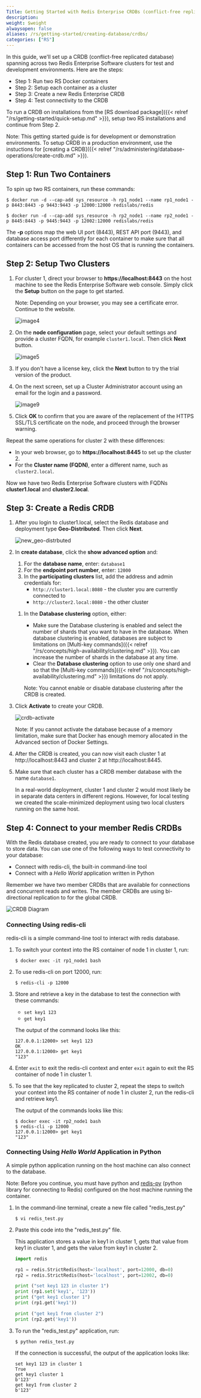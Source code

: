 ```yaml
---
Title: Getting Started with Redis Enterprise CRDBs (conflict-free replicated databases)
description: 
weight: $weight
alwaysopen: false
aliases: /rs/getting-started/creating-database/crdbs/
categories: ["RS"]
---
```

In this guide, we'll set up a CRDB (conflict-free
replicated database) spanning across two Redis Enterprise Software
clusters for test and development environments. Here are the steps:

- Step 1: Run two RS Docker containers
- Step 2: Setup each container as a cluster
- Step 3: Create a new Redis Enterprise CRDB
- Step 4: Test connectivity to the CRDB

To run a CRDB on installations from the [RS download package]({{< relref "/rs/getting-started/quick-setup.md" >}}), 
setup two RS installations and continue from Step 2.

Note: This getting started guide is for development or demonstration environments.
To setup CRDB in a production environment, use the instuctions for
[creating a CRDB]({{< relref "/rs/administering/database-operations/create-crdb.md" >}}).

## Step 1: Run Two Containers

To spin up two RS containers, run these commands:

```
$ docker run -d --cap-add sys_resource -h rp1_node1 --name rp1_node1 -p 8443:8443 -p 9443:9443 -p 12000:12000 redislabs/redis
```

```
$ docker run -d --cap-add sys_resource -h rp2_node1 --name rp2_node1 -p 8445:8443 -p 9445:9443 -p 12002:12000 redislabs/redis
```

The **-p** options map the web UI port (8443), REST API port (9443), and 
database access port differently for each container to make sure that all 
containers can be accessed from the host OS that is running the containers.

## Step 2: Setup Two Clusters

1. For cluster 1, direct your browser to **https://localhost:8443** on the
host machine to see the Redis Enterprise Software web console. Simply
click the **Setup** button on the page to get started.

    Note: Depending on your browser, you may see a certificate error. Continue to 
    the website.

    ![image4](/images/rs/image4.png?width=1000&height=611)

1. On the **node configuration** page, select your default settings and
provide a cluster FQDN, for example `cluster1.local`. Then click
**Next** button.

    ![image5](/images/rs/image5.png?width=1000&height=611)

1. If you don't have a license key, click the **Next** button to try the
trial version of the product.

1. On the next screen, set up a Cluster Administrator account using an
email for the login and a password.

    ![image9](/images/rs/image9.png?width=1000&height=611)

1. Click **OK** to confirm that you are aware of the replacement of the HTTPS SSL/TLS 
    certificate on the node, and proceed through the browser warning.

Repeat the same operations for cluster 2 with these differences:

- In your web browser, go to **https://localhost:8445** to
    set up the cluster 2.
- For the **Cluster name (FQDN)**, enter a different name, such as `cluster2.local`.

Now we have two Redis Enterprise Software clusters with FQDNs
**cluster1.local** and **cluster2.local**.

## Step 3: Create a Redis CRDB

1. After you login to cluster1.local, select the Redis database and deployment type
**Geo-Distributed**. Then click **Next**.

    ![new_geo-distrbuted](/images/rs/new_geo-distrbuted.png?width=600&height=608)

1. In **create database**, click the **show advanced option** and:
    
    1. For the **database name**, enter: `database1`
    1. For the **endpoint port number**, enter: `12000`
    1. In the **participating clusters** list, add the address and admin credentials for:
        - `http://cluster1.local:8080` - the cluster you are currently connected to
        - `http://cluster2.local:8080` - the other cluster
    <!-- Also in create-crdb.md -->
    1. In the **Database clustering** option, either:

        - Make sure the Database clustering is enabled and select the number of shards 
        that you want to have in the database. When database clustering is enabled, 
        databases are subject to limitations on [Multi-key commands]({{< relref "/rs/concepts/high-availability/clustering.md" >}}). 
        You can increase the number of shards in the database at any time. 
        - Clear the **Database clustering** option to use only one shard and so 
        that the [Multi-key commands]({{< relref "/rs/concepts/high-availability/clustering.md" >}})
        limitations do not apply.
        
        Note: You cannot enable or disable database clustering after the CRDB is created.

1. Click **Activate** to create your CRDB.

    ![crdb-activate](/images/rs/crdb-activate.png)

    <!-- Also in getting-started-docker.md -->
    Note: If you cannot activate the database because of a memory limitation, 
    make sure that Docker has enough memory allocated in the Advanced section 
    of Docker Settings.

1. After the CRDB is created, you can now visit each cluster 1 at
http://localhost:8443 and cluster 2 at http://localhost:8445.

1. Make sure that each cluster has a CRDB member database with the name `database1`.

    In a real-world deployment, cluster 1 and cluster 2 would most likely be
    in separate data centers in different regions. However, for
    local testing we created the scale-minimized deployment using two
    local clusters running on the same host.

## Step 4: Connect to your member Redis CRDBs

With the Redis database created, you are ready to connect to your
database to store data. You can use one of the following ways to test
connectivity to your database:

- Connect with redis-cli, the built-in command-line tool
- Connect with a _Hello World_ application written in Python

Remember we have two member CRDBs that are available for connections and
concurrent reads and writes. The member CRDBs are using bi-directional
replication to for the global CRDB.

![CRDB Diagram](/images/rs/image3.png?width=930&height=543)

### Connecting Using redis-cli

redis-cli is a simple command-line tool to interact with redis database.

1. To switch your context into the RS container of node 1 in cluster 1, run:

    ```src
    $ docker exec -it rp1_node1 bash
    ```

1. To use redis-cli on port 12000, run:

    ```src
    $ redis-cli -p 12000
    ```

1.  Store and retrieve a key in the database to test the connection with these 
    commands:
    
    - `set key1 123`
    - `get key1`

    The output of the command looks like this:

    ```src
    127.0.0.1:12000> set key1 123
    OK
    127.0.0.1:12000> get key1
    "123"
    ```
1. Enter `exit` to exit the redis-cli context and enter `exit` again to exit the 
   RS container of node 1 in cluster 1.
1. To see that the key replicated to cluster 2, repeat the steps to switch your 
   context into the RS container of node 1 in cluster 2, run the redis-cli and 
   retrieve key1.

    The output of the commands looks like this:
    ```src
    $ docker exec -it rp2_node1 bash
    $ redis-cli -p 12000
    127.0.0.1:12000> get key1
    "123"
    ```

### Connecting Using _Hello World_ Application in Python

A simple python application running on the host machine can also connect
to the database.

Note: Before you continue, you must have python and 
[redis-py](https://github.com/andymccurdy/redis-py#installation)
(python library for connecting to Redis) configured on the host machine
running the container.

1. In the command-line terminal, create a new file called "redis_test.py"

    ```src
    $ vi redis_test.py
    ```

1. Paste this code into the "redis_test.py" file.

    This application stores a value in key1 in cluster 1, gets that value from 
    key1 in cluster 1, and gets the value from key1 in cluster 2.

    ```py
    import redis

    rp1 = redis.StrictRedis(host='localhost', port=12000, db=0)
    rp2 = redis.StrictRedis(host='localhost', port=12002, db=0)

    print ("set key1 123 in cluster 1")
    print (rp1.set('key1', '123'))
    print ("get key1 cluster 1")
    print (rp1.get('key1'))

    print ("get key1 from cluster 2")
    print (rp2.get('key1'))
    ```

1. To run the "redis_test.py" application, run:

    ```src
    $ python redis_test.py
    ```

    If the connection is successful, the output of the application looks like:

    ```src
    set key1 123 in cluster 1
    True
    get key1 cluster 1
    b'123'
    get key1 from cluster 2
    b'123'
    ```
